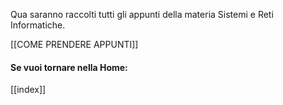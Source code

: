 Qua saranno raccolti tutti gli appunti della materia Sistemi e Reti Informatiche.

[[COME PRENDERE APPUNTI]]

#### **Se vuoi tornare nella Home:**

[[index]]
